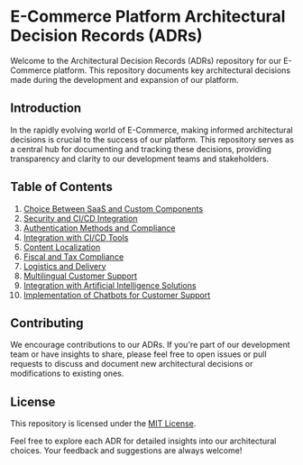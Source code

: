 # E-Commerce Platform Architectural Decision Records (ADRs)

Welcome to the Architectural Decision Records (ADRs) repository for our E-Commerce platform. This repository documents key architectural decisions made during the development and expansion of our platform.

## Introduction

In the rapidly evolving world of E-Commerce, making informed architectural decisions is crucial to the success of our platform. This repository serves as a central hub for documenting and tracking these decisions, providing transparency and clarity to our development teams and stakeholders.

## Table of Contents

1. [Choice Between SaaS and Custom Components](./adrs/ADR-001.md)
2. [Security and CI/CD Integration](./adrs/ADR-002.md)
3. [Authentication Methods and Compliance](./adrs/ADR-003.md)
4. [Integration with CI/CD Tools](./adrs/ADR-004.md)
5. [Content Localization](./adrs/ADR-005.md)
6. [Fiscal and Tax Compliance](./adrs/ADR-006.md)
7. [Logistics and Delivery](./adrs/ADR-007.md)
8. [Multilingual Customer Support](./adrs/ADR-008.md)
9. [Integration with Artificial Intelligence Solutions](./adrs/ADR-009.md)
10. [Implementation of Chatbots for Customer Support](./adrs/ADR-010.md)

## Contributing

We encourage contributions to our ADRs. If you're part of our development team or have insights to share, please feel free to open issues or pull requests to discuss and document new architectural decisions or modifications to existing ones.

## License

This repository is licensed under the [MIT License](LICENSE).

Feel free to explore each ADR for detailed insights into our architectural choices. Your feedback and suggestions are always welcome!
